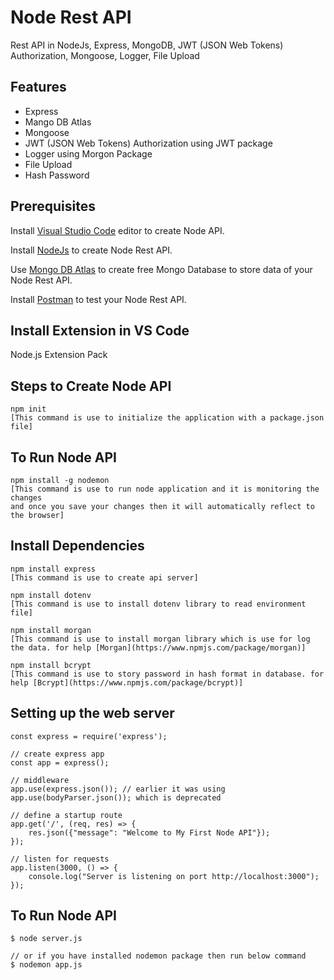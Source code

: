 # Node Rest API

Rest API in NodeJs, Express, MongoDB, JWT (JSON Web Tokens) Authorization, Mongoose, Logger, File Upload 

## Features

- Express
- Mango DB Atlas
- Mongoose
- JWT (JSON Web Tokens) Authorization using JWT package
- Logger using Morgon Package
- File Upload
- Hash Password

## Prerequisites

Install [Visual Studio Code](https://code.visualstudio.com/download) editor  to create Node API.

Install [NodeJs](https://nodejs.org/en/download/) to create Node Rest API.

Use [Mongo DB Atlas](https://www.mongodb.com/cloud/atlas) to create free Mongo Database to store data of your Node Rest API.

Install [Postman](https://www.postman.com/downloads/) to test your Node Rest API.

## Install Extension in VS Code

Node.js Extension Pack


## Steps to Create Node API

```node
npm init 
[This command is use to initialize the application with a package.json file]
```

## To Run Node API

```node
npm install -g nodemon 
[This command is use to run node application and it is monitoring the changes 
and once you save your changes then it will automatically reflect to the browser]
```

## Install Dependencies

```node
npm install express
[This command is use to create api server]

npm install dotenv
[This command is use to install dotenv library to read environment file]

npm install morgan
[This command is use to install morgan library which is use for log the data. for help [Morgan](https://www.npmjs.com/package/morgan)]

npm install bcrypt
[This command is use to story password in hash format in database. for help [Bcrypt](https://www.npmjs.com/package/bcrypt)]
```

## Setting up the web server

```node
const express = require('express');

// create express app
const app = express();

// middleware
app.use(express.json()); // earlier it was using app.use(bodyParser.json()); which is deprecated

// define a startup route
app.get('/', (req, res) => {
    res.json({"message": "Welcome to My First Node API"});
});

// listen for requests
app.listen(3000, () => {
    console.log("Server is listening on port http://localhost:3000");
});
```

## To Run Node API

```node
$ node server.js 

// or if you have installed nodemon package then run below command
$ nodemon app.js
```
